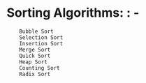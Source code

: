 # Sorting Algorithms: : -

```
	Bubble Sort
	Selection Sort
	Insertion Sort
	Merge Sort
	Quick Sort
	Heap Sort
	Counting Sort
	Radix Sort
```
